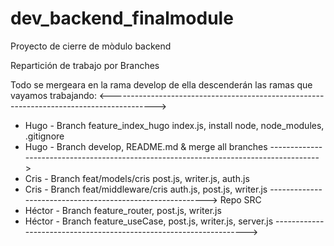 # dev_backend_finalmodule
Proyecto de cierre de mòdulo backend


Repartición de trabajo por Branches

Todo se mergeara en la rama develop de ella descenderán las ramas que vayamos trabajando:
<----------------------------------------------------------------------------------------->

* Hugo - Branch feature_index_hugo index.js, install node, node_modules, .gitignore
* Hugo - Branch develop, README.md & merge all branches
-------------------------------------------------------------------------------------->
* Cris - Branch feat/models/cris post.js, writer.js, auth.js
* Cris - Branch feat/middleware/cris auth.js, post.js, writer.js
---------------------------------------------------------->
Repo SRC
* Héctor - Branch feature_router, post.js, writer.js
* Héctor - Branch feature_useCase,  post.js, writer.js, server.js
------------------------------------------------------------------->
